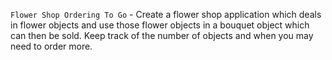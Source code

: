 `Flower Shop Ordering To Go` - Create a flower shop application which deals in flower objects and use those flower objects in a bouquet object which can then be sold. Keep track of the number of objects and when you may need to order more.
